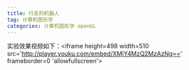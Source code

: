 ```yaml
---
title: 行走的机器人
tag: 计算机图形学
categories: 计算机图形学 openGL
---
```


实验效果视频如下：<iframe height=498 width=510 src='http://player.youku.com/embed/XMjY4MzQ2MzAzNg==' frameborder=0 'allowfullscreen'></iframe>